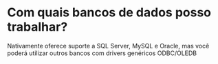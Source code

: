 # Com quais bancos de dados posso trabalhar?

Nativamente oferece suporte a SQL Server, MySQL e Oracle, mas você poderá utilizar outros bancos com drivers genéricos ODBC/OLEDB

